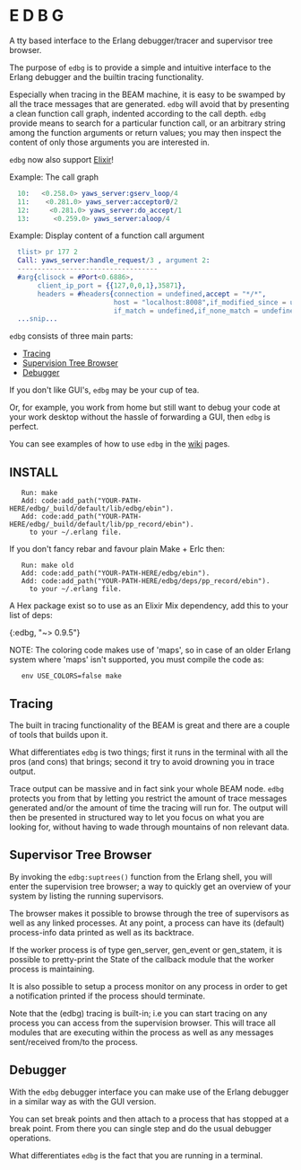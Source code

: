# E D B G

A tty based interface to the Erlang debugger/tracer and supervisor tree browser.

The purpose of `edbg` is to provide a simple and intuitive
interface to the Erlang debugger and the builtin tracing functionality.

Especially when tracing in the BEAM machine, it is easy to be swamped
by all the trace messages that are generated. `edbg` will avoid that
by presenting a clean function call graph, indented according to the call
depth. `edbg` provide means to search for a particular function call,
or an arbitrary string among the function arguments or return values;
you may then inspect the content of only those arguments you are
interested in.

`edbg` now also support [Elixir](https://github.com/etnt/edbg/wiki/Tracing#elixir-support)!

Example: The call graph

```erlang
  10:   <0.258.0> yaws_server:gserv_loop/4
  11:    <0.281.0> yaws_server:acceptor0/2
  12:     <0.281.0> yaws_server:do_accept/1
  13:      <0.259.0> yaws_server:aloop/4

```

Example: Display content of a function call argument

```erlang
  tlist> pr 177 2
  Call: yaws_server:handle_request/3 , argument 2:
  -----------------------------------
  #arg{clisock = #Port<0.6886>,
       client_ip_port = {{127,0,0,1},35871},
       headers = #headers{connection = undefined,accept = "*/*",
                          host = "localhost:8008",if_modified_since = undefined,
                          if_match = undefined,if_none_match = undefined,
  ...snip...

```
`edbg` consists of three main parts:

* [Tracing](#tracing)
* [Supervision Tree Browser](#supervisor-tree)
* [Debugger](#debugger)

If you don't like GUI's, `edbg` may be your cup of tea.

Or, for example, you work from home but still want to debug your code
at your work desktop without the hassle of forwarding a GUI,
then `edbg` is perfect.

You can see examples of how to use `edbg` in
the [wiki](https://github.com/etnt/edbg/wiki) pages.

<a name="install"></a>
## INSTALL
```
   Run: make
   Add: code:add_path("YOUR-PATH-HERE/edbg/_build/default/lib/edbg/ebin").
   Add: code:add_path("YOUR-PATH-HERE/edbg/_build/default/lib/pp_record/ebin").
     to your ~/.erlang file.
```

If you don't fancy rebar and favour plain Make + Erlc then:
```
   Run: make old
   Add: code:add_path("YOUR-PATH-HERE/edbg/ebin").
   Add: code:add_path("YOUR-PATH-HERE/edbg/deps/pp_record/ebin").
     to your ~/.erlang file.
```

A Hex package exist so to use as an Elixir Mix dependency,
add this to your list of deps:

   {:edbg, "~> 0.9.5"}

NOTE: The coloring code makes use of 'maps', so in case of an
older Erlang system where 'maps' isn't supported, you must compile
the code as:
```
   env USE_COLORS=false make
```



<a name="tracing"></a>
## Tracing

The built in tracing functionality of the BEAM is great
and there are a couple of tools that builds upon it.

What differentiates `edbg` is two things; first it runs in
the terminal with all the pros (and cons) that brings;
second it try to avoid drowning you in trace output.

Trace output can be massive and in fact sink your whole
BEAM node. `edbg` protects you from that by letting you
restrict the amount of trace messages generated and/or
the amount of time the tracing will run for. The output
will then be presented in structured way to let you
focus on what you are looking for, without having to
wade through mountains of non relevant data.

<a name="supervisor-tree"></a>
## Supervisor Tree Browser
By invoking the `edbg:suptrees()` function from the Erlang shell,
you will enter the supervision tree browser; a way to quickly
get an overview of your system by listing the running supervisors.

The browser makes it possible to browse through the tree of supervisors
as well as any linked processes. At any point, a process can have its
(default) process-info data printed as well as its backtrace.

If the worker process is of type gen_server, gen_event or gen_statem,
it is possible to pretty-print the State of the callback module that
the worker process is maintaining.

It is also possible to setup a process monitor on any process in order
to get a notification printed if the process should terminate.

Note that the (edbg) tracing is built-in; i.e you can start tracing 
on any process you can access from the supervision browser.
This will trace all modules that are executing within the process
as well as any messages sent/received from/to the process.


<a name="debugger"></a>
## Debugger

With the `edbg` debugger interface you can make use of the Erlang
debugger in a similar way as with the GUI version.

You can set break points and then attach to a process that has
stopped at a break point. From there you can single step and do the
usual debugger operations.

What differentiates `edbg` is the fact that you are running in a 
terminal.

